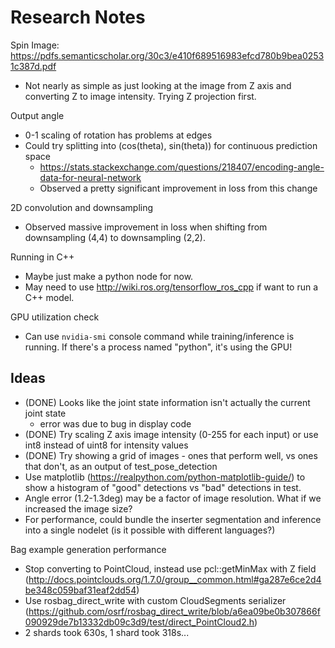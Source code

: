# Research Notes

Spin Image: https://pdfs.semanticscholar.org/30c3/e410f689516983efcd780b9bea02531c387d.pdf

- Not nearly as simple as just looking at the image from Z axis and converting Z to image intensity. Trying Z projection first.

Output angle

- 0-1 scaling of rotation has problems at edges
- Could try splitting into (cos(theta), sin(theta)) for continuous prediction space
  - https://stats.stackexchange.com/questions/218407/encoding-angle-data-for-neural-network
  - Observed a pretty significant improvement in loss from this change

2D convolution and downsampling

- Observed massive improvement in loss when shifting from downsampling (4,4) to downsampling (2,2).

Running in C++

- Maybe just make a python node for now.
- May need to use http://wiki.ros.org/tensorflow_ros_cpp if want to run a C++ model.

GPU utilization check

- Can use `nvidia-smi` console command while training/inference is running. If there's a process named "python", it's using the GPU!


## Ideas

- (DONE) Looks like the joint state information isn't actually the current joint state
  - error was due to bug in display code
- (DONE) Try scaling Z axis image intensity (0-255 for each input) or use int8 instead of uint8 for intensity values
- (DONE) Try showing a grid of images - ones that perform well, vs ones that don't, as an output of test_pose_detection
- Use matplotlib (https://realpython.com/python-matplotlib-guide/) to show a histogram of "good" detections vs "bad" detections in test.
- Angle error (1.2-1.3deg) may be a factor of image resolution. What if we increased the image size?
- For performance, could bundle the inserter segmentation and inference into a single nodelet (is it possible with different languages?)

Bag example generation performance

- Stop converting to PointCloud<PointXYZRGB>, instead use pcl::getMinMax with Z field (http://docs.pointclouds.org/1.7.0/group__common.html#ga287e6ce2d4be348c059baf31eaf2dd54)
- Use rosbag_direct_write with custom CloudSegments serializer (https://github.com/osrf/rosbag_direct_write/blob/a6ea09be0b307866f090929de7b13332db09c3d9/test/direct_PointCloud2.h)
- 2 shards took 630s, 1 shard took 318s...

